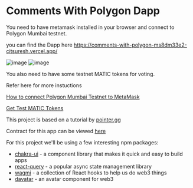 # Comments With Polygon Dapp
You need to have metamask installed in your browser and connect to Polygon Mumbai testnet. 

you can find the Dapp here
https://comments-with-polygon-ms8dm33e2-citsuresh.vercel.app/

![image](https://user-images.githubusercontent.com/1070895/172993604-2c2fb1c1-b227-4573-a379-fa13c8abf9cc.png)
![image](https://user-images.githubusercontent.com/1070895/172993650-ee175130-b7a7-4c69-b282-47f4250cdc67.png)


You also need to have some testnet MATIC tokens for voting. 

Refer here for more instuctions 

[How to connect Polygon Mumbai Testnet to MetaMask](https://medium.com/stakingbits/how-to-connect-polygon-mumbai-testnet-to-metamask-fc3487a3871f)

[Get Test MATIC Tokens](https://faucet.polygon.technology/)

This project is based on a tutorial by [pointer.gg](https://www.pointer.gg/tutorials/create-a-web3-forum-with-polygon/1cb8f005-08f4-48a2-9d82-cd963e16f7f1)

Contract for this app can be viewed [here](https://mumbai.polygonscan.com/address/0xA833a306FAf28BBF044743e76718C42050b89a47)

For this project we'll be using a few interesting npm packages:
- [chakra-ui](https://chakra-ui.com/guides/first-steps) - a component library that makes it quick and easy to build apps
- [react-query](https://react-query.tanstack.com/) - a popular async state management library
- [wagmi](https://github.com/tmm/wagmi) - a collection of React hooks to help us do web3 things
- [davatar](https://www.npmjs.com/package/@davatar/react) - an avatar component for web3
